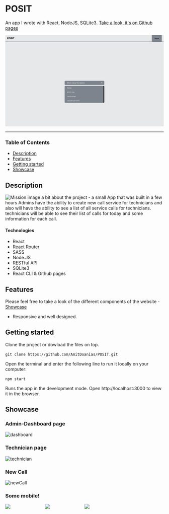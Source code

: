 
# POSIT
An app I wrote with React, NodeJS, SQLite3.
[Take a look, it's on Github pages](https://github.com/AmitDoanias/POSIT "Github pages link")

<!-- ![Homepage image](src/assets/imgs/home-page.png "Homepage image") -->
![Homepage image](/imgs/home-page.png "Homepage image")
___

### Table of Contents
- [Description](#description)
- [Features](#features)
- [Getting started](#getting-started)
- [Showcase](#showcase)

## Description
![Mission image](src/assets/imgs/mission.png "Mission image")
a bit about the project - a small App that was built in a few hours 
Admins have the ability to create new call service for technicians and also will have the ability to see a list of all service calls for technicians.
technicians will be able to see their list of calls for today and some information for each call.


#### Technologies
- React 
- React Router
- SASS
- Node.JS
- RESTful API
- SQLite3
- React CLI & Github pages

## Features
Please feel free to take a look of the different components of the website - [Showcase](#showcase)

- Responsive and well designed.

## Getting started
Clone the project or dowload the files on top.
```
git clone https://github.com/AmitDoanias/POSIT.git
```
Open the terminal and enter the following line to run it locally on your computer:
```
npm start
```
Runs the app in the development mode.
Open http://localhost:3000 to view it in the browser.

## Showcase

### Admin-Dashboard page
![ dashboard](src/assets/imgs/dashboard.png "dashboard")

### Technician page
![ technician](src/assets/imgs/technician.png "technician")

### New Call
![ newCall](src/assets/imgs/new-call.png "newCall")

### Some mobile!
<img src="src/assets/imgs/home-mobile.png" width="25%" style="float: left;"/><img src="src/assets/imgs/dash-mobile.png" width="25%" style="float: left;"/><img src="src/assets/imgs/new-call-mobile.png" width="25%" style="float: left;"/>
